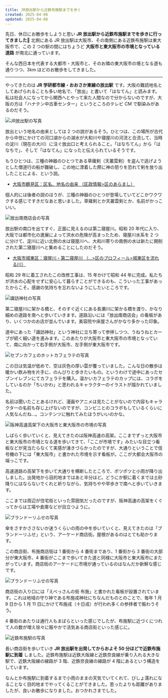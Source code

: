 ```yaml
---
title: JR放出駅から近鉄布施駅までを歩く
created: 2025-04-08
updated: 2025-04-08
---
```


先日、休日にお散歩をしようと思い **JR 放出駅から近鉄布施駅までを歩きに行ってきました🚶** 北側にある JR 放出駅は大阪市、その南側にある近鉄布施駅は東大阪市で、この 2 つの駅の間にはちょうど **大阪市と東大阪市の市境となっている道路** が南北に通っています。

そんな西日本を代表する大都市・大阪市と、そのお隣の東大阪市の境となる道も通りつつ、3km ほどのお散歩をしてきました。

---

やってきたのは **JR 学研都市線・おおさか東線の放出駅** です。大阪の難読地名としてあげられることも多い地名で、「放出」と書いて「はなてん」と読みます。私は社会人になってから関西へとやって来た人間なので分からないのですが、大阪の方は「ハナテン中古車センター」というところのテレビ CM で馴染みがあるのだそう。

![JR放出駅の写真](a06b5a99-52b5-4193-8305-577d8e917300)

放出という地名の由来としては 2 つの説があるそう。ひとつは、この場所が古代から中世にかけての河口湖からの湖水が大和川や寝屋川の河流と合流して、当時の淀川（現在の大川）に注ぐ放出口と考えられること。「はなちてん」から「はなちで」、そして「はなてん」になったと伝えられているそうです。

もうひとつは、三種の神器のひとつである草薙剣（天叢雲剣）を盗んで逃げようとした僧道行の船が難破し、この地に漂着した際に神の怒りを恐れて剣を放り出したことによる、という説。

- [大阪市鶴見区：区名、地名の由来 （区政情報>区のあらまし）](https://www.city.osaka.lg.jp/tsurumi/page/0000001258.html)

個人的には後者の説のほうが、三種の神器のひとつが登場していてどこかワクワクする感じですきだなあと思いました。草薙剣とか天叢雲剣とか、名前がかっこいい。

![放出南商店会の写真](62fcb9ef-713a-4108-b27b-8d74c2e3de00)

放出駅の南口を出てすぐ、正面に見えるのは第二寝屋川。昭和 20 年代に入り、大阪では都市化の進展によって洪水の危険が高まったため、寝屋川水系を 2 つに分けて、淀川に近い北側の水は寝屋川へ、大和川寄りの南側の水は新たに開削された第二寝屋川へと集めることにしたのだそう。

- [大阪市城東区：寝屋川・第二寝屋川 （…>区のプロフィール>城東区を流れる川）](https://www.city.osaka.lg.jp/joto/page/0000000612.html)

昭和 29 年に着工されたこの改修工事は、15 年かけて昭和 44 年に完成。私たちが洪水の心配をせずに安心して暮らすことができるのも、こういった工事があったからこそ。感謝の気持ちを忘れないようにしたいところです。

![諏訪神社の写真](e5ea4252-abb8-41e4-b4c3-96556e572000)

第二寝屋川に架かる橋と、そのすぐ近くにある長瀬川に架かる橋を渡り、かなり細めの道路を南へと歩いていきます。道路沿いには「放出南商店会」の看板があり、いくつかのお店が並んでいます。美容院や床屋さんがかなり多かった印象。

道中にあった「諏訪神社」という神社に立ち寄って参拝しつつ、うねうねとカーブが続く細い道を進みます。このあたりが大阪市と東大阪市の市境となっていて、南に向かって右手側が大阪市、左手側が東大阪市です。

![セブンカフェのホットカフェラテの写真](d47a6954-b736-43c6-d64b-3451b2a4c000)

この日は気温が低めで、空は灰色の厚い雲が覆っていました。こんな日の散歩は暖かい飲み物を片手に、のんびりと歩きたいもの。というわけで途中にあったセブンイレブンにてカフェラテを購入。温かいカフェラテのカップには、コラボをしているのか「ちいかわ」と思われるキャラクターのイラストが描かれていました。

名前は聞いたことあるけれど、漫画やアニメは見たことがないので内容もキャラクターの名前も存じ上げないのですが、コンビニとのコラボもしているくらいに人気なんだね…。コンテンツに触れてみたほうがいいのかな。

![阪神高速高架下の大阪市と東大阪市の市境の写真](964ecec0-72e4-45fd-c1b0-f89583cc7600)

しばらく歩いていくと、見えてきたのは阪神高速の高架。ここまでずっと大阪市と東大阪市の市境となる道を歩いてきて、「ここが市境です」みたいな目立つ看板などが見当たらなくて実感が湧きづらかったのですが、大通りということで信号機の下には「東大阪市」と書かれた市境を示す看板が。ここが大都会大阪市の端っこです。

高速道路の高架下を歩いて大通りを横断したところで、ポツポツと小雨が降り出しました。出発地から目的地まではあと半分ほど。どうにか駅に着くまでは土砂降りにはならないでくれと祈りながら、気持ちやや早歩きで南へと歩いていきます。

ここまでは周辺が住宅街といった雰囲気だったのですが、阪神高速の高架をくぐってからは工場や倉庫などが目立つように。

![ブランドーリふせの写真](b4f93005-6ed8-41cd-9dd0-bfbc87b72300)

傘をさすかささないか迷うくらいの雨の中を歩いていくと、見えてきたのは「ブランドーリふせ」という、アーケード商店街。屋根があるのはとても助かります。

この商店街、布施商店街は 1 番街から 4 番街まであり、1 番街から 3 番街の大部分が東大阪市、4 番街がここまで歩いてきた道と同様に大阪市と東大阪市にまたがっています。商店街のアーケードに市境が通っているのはなんだか新鮮な感じです。

![ブランドーリふせの写真](b978f0c3-21ee-48d7-d59e-d48668671d00)

商店街の入り口には「えべっさんの街 布施」と書かれた看板が設置されています。これは地域の守り神である布施戎神社にちなんだものとのことで、毎年 1 月 9 日から 1 月 11 日にかけて布施戎（十日戎）が行われ多くの参拝者で賑わうそう。

4 番街のあたりは通行人もまばらといった感じでしたが、布施駅に近づくにつれて人の数が増え徐々に賑やかで活気ある商店街といった感じに。

![近鉄布施駅の写真](58083daa-caee-4207-a3e9-f5f1933caf00)

長い商店街を歩いていき **JR 放出駅を出発してからおよそ 50 分ほどで近鉄布施駅に到着** しました。近鉄布施駅は近鉄大阪線と近鉄奈良線が乗り入れる大きな駅で、近鉄大阪線の線路が 3 階、近鉄奈良線の線路が 4 階にあるという構造をしています。

なんとか布施駅に到着するまで小雨のままの天気でいてくれて、びしょ濡れになることなく目的地までやってくることができました。思ったよりも距離がありましたが、良いお散歩になりました。おつかれさまでした。
